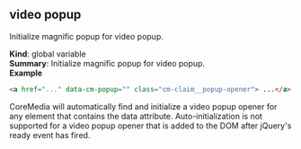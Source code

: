<a name="video popup"></a>

## video popup
Initialize magnific popup for video popup.

**Kind**: global variable  
**Summary**: Initialize magnific popup for video popup.  
**Example**  
```html<a href="..." data-cm-popup="" class="cm-claim__popup-opener"> ...</a>```CoreMedia will automatically find and initialize a video popup opener for any element that contains thedata attribute. Auto-initialization is not supported for a video popup opener that is added to the DOM afterjQuery's ready event has fired.
